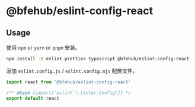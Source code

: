 # @bfehub/eslint-config-react

## Usage

使用 `npm` or `yarn` or `pnpm` 安装。

```sh
npm install -D eslint prettier typescript @bfehub/eslint-config-react
```

添加 `eslint.config.js` / `eslint.config.mjs` 配置文件。

```js
import react from '@bfehub/eslint-config-react'

/** @type {import('eslint').Linter.Config[]} */
export default react
```

